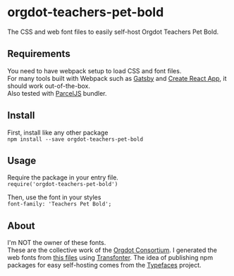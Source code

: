 # orgdot-teachers-pet-bold
The CSS and web font files to easily self-host Orgdot Teachers Pet Bold.

## Requirements
You need to have webpack setup to load CSS and font files.<br />For many tools built with Webpack such as [Gatsby](https://github.com/gatsbyjs/gatsby") and [Create React App](https://github.com/facebookincubator/create-react-app), it should work out-of-the-box.<br />Also tested with [ParcelJS](https://parceljs.org/) bundler.

## Install
First, install like any other package<br />`npm install --save orgdot-teachers-pet-bold`

## Usage
Require the package in your entry file.<br />`require('orgdot-teachers-pet-bold')`

Then, use the font in your styles<br />`font-family: 'Teachers Pet Bold';`

## About
I'm NOT the owner of these fonts.<br />These are the collective work of the [Orgdot Consortium](http://www.orgdot.com).
I generated the web fonts from [this files](http://www.orgdot.com/aliasfonts/index.htm) using [Transfonter](https://transfonter.org).
The idea of publishing npm packages for easy self-hosting comes from the [Typefaces](https://github.com/KyleAMathews/typefaces) project.

